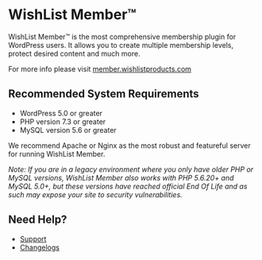 # WishList Member&trade;

WishList Member&trade; is the most comprehensive membership plugin for WordPress users. It allows you to create multiple membership levels, protect desired content and much more.

For more info please visit [member.wishlistproducts.com](https://member.wishlistproducts.com)

## Recommended System Requirements

- WordPress 5.0 or greater
- PHP version 7.3 or greater
- MySQL version 5.6 or greater

We recommend Apache or Nginx as the most robust and featureful server for running WishList Member.

_Note: If you are in a legacy environment where you only have older PHP or MySQL versions, WishList Member also works with PHP 5.6.20+ and MySQL 5.0+, but these versions have reached official End Of Life and as such may expose your site to security vulnerabilities._

## Need Help?

- [Support](https://support.wishlistproducts.com/)
- [Changelogs](https://customers.wishlistproducts.com/changelog/)